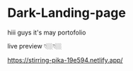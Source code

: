 # Dark-Landing-page
hiii guys it's may portofolio

live preview 👇🏼👇🏼

https://stirring-pika-19e594.netlify.app/
